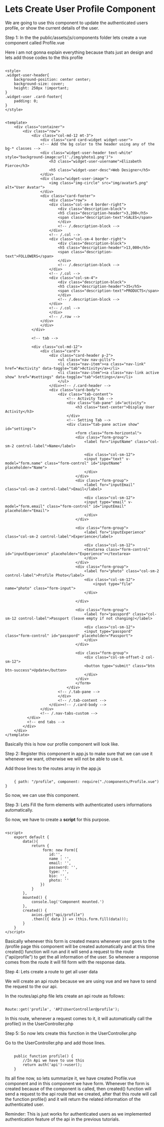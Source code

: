 # Lets Create User Profile Component

We are going to use this component to update the authenticated users profile, or show the current details of the user.

Step 1: In the the public/assets/js/components folder lets create a vue component called Profile.vue

Here i am not gonna explain everything because thats just an design and lets add those codes to the this profile

~~~~

<style>
.widget-user-header{
    background-position: center center;
    background-size: cover;
    height: 250px !important;
}
.widget-user .card-footer{
    padding: 0;
}
</style>


<template>
    <div class="container">
        <div class="row">
            <div class="col-md-12 mt-3">
                <div class="card card-widget widget-user">
                <!-- Add the bg color to the header using any of the bg-* classes -->
                <div class="widget-user-header text-white" style="background-image:url('./img/photo1.png')">
                    <h3 class="widget-user-username">Elizabeth Pierce</h3>
                    <h5 class="widget-user-desc">Web Designer</h5>
                </div>
                <div class="widget-user-image">
                    <img class="img-circle" src="img/avatar5.png" alt="User Avatar">
                </div>
                <div class="card-footer">
                    <div class="row">
                    <div class="col-sm-4 border-right">
                        <div class="description-block">
                        <h5 class="description-header">3,200</h5>
                        <span class="description-text">SALES</span>
                        </div>
                        <!-- /.description-block -->
                    </div>
                    <!-- /.col -->
                    <div class="col-sm-4 border-right">
                        <div class="description-block">
                        <h5 class="description-header">13,000</h5>
                        <span class="description-text">FOLLOWERS</span>
                        </div>
                        <!-- /.description-block -->
                    </div>
                    <!-- /.col -->
                    <div class="col-sm-4">
                        <div class="description-block">
                        <h5 class="description-header">35</h5>
                        <span class="description-text">PRODUCTS</span>
                        </div>
                        <!-- /.description-block -->
                    </div>
                    <!-- /.col -->
                    </div>
                    <!-- /.row -->
                </div>
                </div>
            </div>

            <!-- tab -->

            <div class="col-md-12">
                <div class="card">
                    <div class="card-header p-2">
                        <ul class="nav nav-pills">
                        <li class="nav-item"><a class="nav-link" href="#activity" data-toggle="tab">Activity</a></li>
                        <li class="nav-item"><a class="nav-link active show" href="#settings" data-toggle="tab">Settings</a></li>
                        </ul>
                    </div><!-- /.card-header -->
                    <div class="card-body">
                        <div class="tab-content">
                            <!-- Activity Tab -->
                            <div class="tab-pane" id="activity">
                                <h3 class="text-center">Display User Activity</h3>
                            </div>
                            <!-- Setting Tab -->
                            <div class="tab-pane active show" id="settings">
                                <form class="form-horizontal">
                                <div class="form-group">
                                    <label for="inputName" class="col-sm-2 control-label">Name</label>

                                    <div class="col-sm-12">
                                    <input type="text" v-model="form.name" class="form-control" id="inputName" placeholder="Name">
                                    </div>
                                </div>
                                <div class="form-group">
                                    <label for="inputEmail" class="col-sm-2 control-label">Email</label>

                                    <div class="col-sm-12">
                                    <input type="email" v-model="form.email" class="form-control" id="inputEmail" placeholder="Email">
                                    </div>
                                </div>

                                <div class="form-group">
                                    <label for="inputExperience" class="col-sm-2 control-label">Experience</label>

                                    <div class="col-sm-12">
                                    <textarea class="form-control" id="inputExperience" placeholder="Experience"></textarea>
                                    </div>
                                </div>
                                <div class="form-group">
                                    <label for="photo" class="col-sm-2 control-label">Profile Photo</label>
                                    <div class="col-sm-12">
                                        <input type="file" name="photo" class="form-input">
                                    </div>

                                </div>

                                <div class="form-group">
                                    <label for="passpord" class="col-sm-12 control-label">Passport (leave empty if not changing)</label>

                                    <div class="col-sm-12">
                                    <input type="passpord" class="form-control" id="passpord" placeholder="Passport">
                                    </div>
                                </div>

                                <div class="form-group">
                                    <div class="col-sm-offset-2 col-sm-12">
                                    <button type="submit" class="btn btn-success">Update</button>
                                    </div>
                                </div>
                                </form>
                            </div>
                        <!-- /.tab-pane -->
                        </div>
                        <!-- /.tab-content -->
                    </div><!-- /.card-body -->
                </div>
                <!-- /.nav-tabs-custom -->
          </div>
          <!-- end tabs -->
        </div>
    </div>
</template>

~~~~

Basically this is how our profile component will look like.

Step 2: Register this component in app.js to make sure that we can use it whenever we want, otherwise we will not be able to use it.

Add those lines to the routes array in the app.js

~~~~

    { path: "/profile", component: require("./components/Profile.vue") }

~~~~

So now, we can use this component.

Step 3: Lets Fill the form elements with authenticated users informations automatically.

So now, we have to create a **script** for this purpose.

~~~~

<script>
    export default {
        data(){
            return {
                 form: new Form({
                    id:'',
                    name : '',
                    email: '',
                    password: '',
                    type: '',
                    bio: '',
                    photo: ''
                })
            }
        },
        mounted() {
            console.log('Component mounted.')
        },
        created() {
            axios.get("api/profile")
            .then(({ data }) => (this.form.fill(data)));
        }
    }
</script>	

~~~~

Basically whenever this form is created means whenever user goes to the /profile page this component will be created automatically and at this time created() function will run and it will send a request to the route ("api/profile") to get the all information of the user. So whenever a response comes from the route it will fill form with the response data.

Step 4: Lets create a route to get all user data

We will create an api route because we are using vue and we have to send the request to the our api.

In the routes/api.php file lets create an api route as follows:

~~~~

Route::get('profile', 'API\UserController@profile');

~~~~

In this route, whenever a request comes to it, it will automatically call the profile() in the UserController.php

Step 5: So now lets create this function in the UserController.php

Go to the UserController.php and add those lines.

~~~~

    public function profile() {
        //In Api we have to use this
        return auth('api')->user();
    }
~~~~

Its all fine now, so lets summarize it, we have created Profile.vue component and in this component we have form. Whenever the form is created because of the component is called, then created() function will send a request to the api route that we created, after that this route will call the function profile() and it will return the related information of the authenticated user.

Reminder: This is just works for authenticated users as we implemented authentication feature of the api in the previous tutorials.